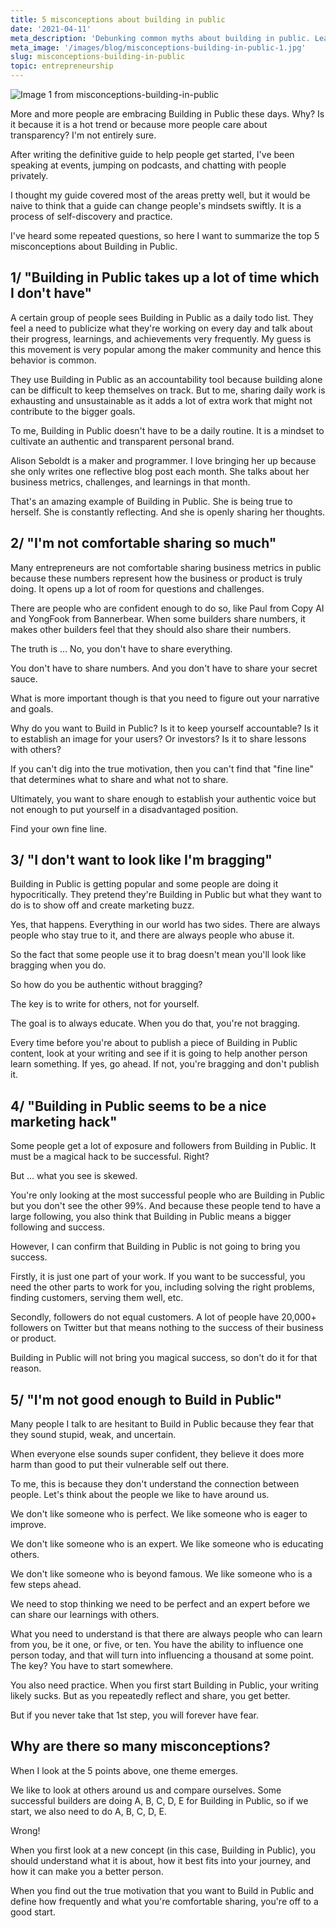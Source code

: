 ```yaml
---
title: 5 misconceptions about building in public
date: '2021-04-11'
meta_description: 'Debunking common myths about building in public. Learn why it is not about daily updates, bragging, or marketing hacks, but about authentic sharing and community building.'
meta_image: '/images/blog/misconceptions-building-in-public-1.jpg'
slug: misconceptions-building-in-public
topic: entrepreneurship
---
```


<img src="/images/blog/misconceptions-building-in-public-1.jpg" alt="Image 1 from misconceptions-building-in-public" class="cover-image" />

More and more people are embracing Building in Public these days. Why? Is it because it is a hot trend or because more people care about transparency? I'm not entirely sure.

After writing the definitive guide to help people get started, I've been speaking at events, jumping on podcasts, and chatting with people privately.

I thought my guide covered most of the areas pretty well, but it would be naive to think that a guide can change people's mindsets swiftly. It is a process of self-discovery and practice.

I've heard some repeated questions, so here I want to summarize the top 5 misconceptions about Building in Public.

## 1/ "Building in Public takes up a lot of time which I don't have"
A certain group of people sees Building in Public as a daily todo list. They feel a need to publicize what they're working on every day and talk about their progress, learnings, and achievements very frequently. My guess is this movement is very popular among the maker community and hence this behavior is common.

They use Building in Public as an accountability tool because building alone can be difficult to keep themselves on track. But to me, sharing daily work is exhausting and unsustainable as it adds a lot of extra work that might not contribute to the bigger goals.

To me, Building in Public doesn't have to be a daily routine. It is a mindset to cultivate an authentic and transparent personal brand.

Alison Seboldt is a maker and programmer. I love bringing her up because she only writes one reflective blog post each month. She talks about her business metrics, challenges, and learnings in that month.

That's an amazing example of Building in Public. She is being true to herself. She is constantly reflecting. And she is openly sharing her thoughts.

## 2/ "I'm not comfortable sharing so much"
Many entrepreneurs are not comfortable sharing business metrics in public because these numbers represent how the business or product is truly doing. It opens up a lot of room for questions and challenges.

There are people who are confident enough to do so, like Paul from Copy AI and YongFook from Bannerbear. When some builders share numbers, it makes other builders feel that they should also share their numbers.

The truth is ... No, you don't have to share everything.

You don't have to share numbers. And you don't have to share your secret sauce.

What is more important though is that you need to figure out your narrative and goals.

Why do you want to Build in Public? Is it to keep yourself accountable? Is it to establish an image for your users? Or investors? Is it to share lessons with others?

If you can't dig into the true motivation, then you can't find that "fine line" that determines what to share and what not to share.

Ultimately, you want to share enough to establish your authentic voice but not enough to put yourself in a disadvantaged position.

Find your own fine line.

## 3/ "I don't want to look like I'm bragging"
Building in Public is getting popular and some people are doing it hypocritically. They pretend they're Building in Public but what they want to do is to show off and create marketing buzz.

Yes, that happens. Everything in our world has two sides. There are always people who stay true to it, and there are always people who abuse it.

So the fact that some people use it to brag doesn't mean you'll look like bragging when you do.

So how do you be authentic without bragging?

The key is to write for others, not for yourself.

The goal is to always educate. When you do that, you're not bragging.

Every time before you're about to publish a piece of Building in Public content, look at your writing and see if it is going to help another person learn something. If yes, go ahead. If not, you're bragging and don't publish it.

## 4/ "Building in Public seems to be a nice marketing hack"
Some people get a lot of exposure and followers from Building in Public. It must be a magical hack to be successful. Right?

But ... what you see is skewed.

You're only looking at the most successful people who are Building in Public but you don't see the other 99%. And because these people tend to have a large following, you also think that Building in Public means a bigger following and success.

However, I can confirm that Building in Public is not going to bring you success.

Firstly, it is just one part of your work. If you want to be successful, you need the other parts to work for you, including solving the right problems, finding customers, serving them well, etc.

Secondly, followers do not equal customers. A lot of people have 20,000+ followers on Twitter but that means nothing to the success of their business or product.

Building in Public will not bring you magical success, so don't do it for that reason.

## 5/ "I'm not good enough to Build in Public"
Many people I talk to are hesitant to Build in Public because they fear that they sound stupid, weak, and uncertain.

When everyone else sounds super confident, they believe it does more harm than good to put their vulnerable self out there.

To me, this is because they don't understand the connection between people. Let's think about the people we like to have around us.

We don't like someone who is perfect. We like someone who is eager to improve.

We don't like someone who is an expert. We like someone who is educating others.

We don't like someone who is beyond famous. We like someone who is a few steps ahead.

We need to stop thinking we need to be perfect and an expert before we can share our learnings with others.

What you need to understand is that there are always people who can learn from you, be it one, or five, or ten. You have the ability to influence one person today, and that will turn into influencing a thousand at some point. The key? You have to start somewhere.

You also need practice. When you first start Building in Public, your writing likely sucks. But as you repeatedly reflect and share, you get better.

But if you never take that 1st step, you will forever have fear.

## Why are there so many misconceptions?
When I look at the 5 points above, one theme emerges.

We like to look at others around us and compare ourselves. Some successful builders are doing A, B, C, D, E for Building in Public, so if we start, we also need to do A, B, C, D, E.

Wrong!

When you first look at a new concept (in this case, Building in Public), you should understand what it is about, how it best fits into your journey, and how it can make you a better person.

When you find out the true motivation that you want to Build in Public and define how frequently and what you're comfortable sharing, you're off to a good start.

